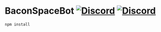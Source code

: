 # BaconSpaceBot [![Discord](https://discordapp.com/api/guilds/95608213499555840/widget.png)](http://discord.me/Bacon_Space) [![Discord](https://discordapp.com/api/guilds/318048512895877122/widget.png)](http://discord.me/MonstersLinked) 
```
npm install
```
